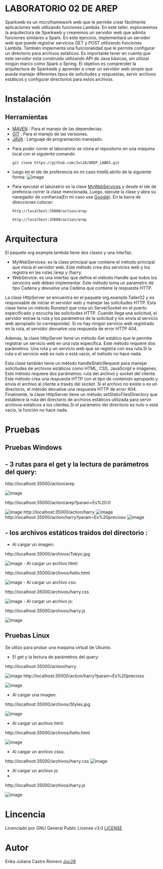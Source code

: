 # LABORATORIO 02 DE AREP 
Sparkweb es un microframework web que le permite crear fácilmente aplicaciones web  utilizando funciones Lambda.
En este taller, exploraremos la arquitectura de Sparkweb y crearemos un servidor web que admita funciones similares a  Spark.
En este ejercicio, implementará un servidor web que puede registrar servicios GET y POST utilizando funciones Lambda.
También implementa una funcionalidad que le permite configurar un directorio para archivos estáticos.
Es importante tener en cuenta que este servidor está construido utilizando  API  de Java básicas, sin utilizar ningún marco como Spark o Spring.
El objetivo es comprender la arquitectura de Sparkweb y aprender a crear un servidor web simple que pueda manejar diferentes tipos de solicitudes y respuestas, servir archivos estáticos y configurar directorios para estos archivos.

# Instalación 
## Herramientas 
- [MAVEN](https://maven.apache.org) : Para el manejo de las dependecias. 
- [GIT](https://git-scm.com) : Para el manejo de las versiones.
- [JAVA](https://www.java.com/es/) : Lenguaje de programación manejado. 
+ Para poder correr el laboratorio se clona el repositorio en una máquina local con el siguiente comando
  
    ```
  git clone https://github.com/Juc28/AREP_LAB03.git
    ```

+ luego en el ide de preferencia en mi caso Intellij abrilo de la siguiente forma:
![image](https://github.com/Juc28/AREP_LAB03/assets/118181224/a959001f-0bbc-4f06-904b-609021cc8f8c)
+ Para ejecutar el laboratrio es la clase [MyWebServices](https://github.com/Juc28/AREP_LAB03/blob/master/Taller03/src/main/java/org/example/lambda/MyWebServices.java) y desde el ide de prefencia correr la clase mencionada, Luego, ejecute la clase y abra su navegador de confianza(En mi caso use [Google](https://www.google.com/?hl=es)). En la barra de direcciones colocar:
   ```
   http://localhost:35000/action/arep
    ```

     ```
   http://localhost:35000/action/arep
    ```
   
# Arquitectura
El paquete org.example.lambda tiene dos clases y una interfaz.
 *  MyWebServices: es la clase principal que contiene el método principal que inicia el servidor web.
   Este método crea dos servicios web y los registra en las rutas /arep y /harry.
*  WebService: es una interfaz que define el método Handle que todos los servicios web deben implementar.
  Este método toma un parámetro de tipo Cadena y devuelve una Cadena que contiene la respuesta HTTP.

La clase HttpServer se encuentra en el paquete org.example.Taller02 y es responsable de iniciar el servidor web y manejar las solicitudes HTTP.
 Esta clase tiene un método Runstart que crea un ServerSocket en el puerto especificado y escucha las solicitudes HTTP.
 Cuando llega una solicitud, el servidor extrae la ruta y los parámetros de la solicitud y los envía al servicio web apropiado (si corresponde).
 Si no hay ningún servicio web registrado en la ruta, el servidor devuelve una respuesta  de error HTTP 404.
 
 Además, la clase HttpServer tiene un método Get estático que le permite registrar un servicio web en una ruta específica.
 Este método requiere dos parámetros. Una ruta y un servicio web que se registra con esa ruta.Si la ruta o el servicio web es nulo o está vacío, el método no hace nada.
 
 Esta clase también tiene un método handleStaticRequest para manejar solicitudes de archivos estáticos como HTML, CSS, JavaScript e imágenes.
 Este método requiere dos parámetros:  ruta del archivo  y  socket del cliente.
 Este método crea una respuesta HTTP con el tipo de contenido apropiado y envía el archivo al cliente a través del socket.
 Si el archivo no existe o es un directorio, el método devuelve una respuesta HTTP de error 404.
 Finalmente, la clase HttpServer tiene un método setStaticFilesDirectory que establece la ruta del directorio de archivos estáticos utilizada para servir archivos estáticos   a los clientes.Si el parámetro del directorio es nulo o está vacío, la función no hace nada.


# Pruebas
## Pruebas Windows 
## - 3 rutas para el get y la lectura de parámetros del query:  
http://localhost:35000/action/arep

![image](https://github.com/Juc28/AREP_LAB03/assets/118181224/f90dcf33-14f7-4628-8487-7c1198b62b7d)

http://localhost:35000/action/arep?param=Es%20:0 

![image](https://github.com/Juc28/AREP_LAB03/assets/118181224/fab5fd0f-1735-4324-bb96-bce4daf32e10)
http://localhost:35000/action/harry
<img  alt="image" src="https://github.com/Juc28/AREP_LAB03/assets/118181224/31e01f58-aac5-46c6-bc20-765704309920">
http://localhost:35000/action/harry?param=Es%20precioso
<img  alt="image" src="https://github.com/Juc28/AREP_LAB03/assets/118181224/43e74668-a909-494b-a823-6854db5674cc">

## - los archivos estáticos traidos del directorio : 
 - Al cargar un imagen:

 http://localhost:35000/archivos/Tokyo.jpg
 
<img  alt="image" src="https://github.com/Juc28/AREP_LAB03/assets/118181224/bb072991-431b-41ba-9552-dae311eae2f2">
 - Al cargar un archivo html:

   http://localhost:35000/archivos/hello.html
  
<img  alt="image" src="https://github.com/Juc28/AREP_LAB03/assets/118181224/e9a3b16e-bd7f-4421-aaef-b02c9c616c8e">
 - Al cargar un archivo css:

http://localhost:35000/archivos/harry.css


<img  alt="image" src="https://github.com/Juc28/AREP_LAB03/assets/118181224/7d90c944-0227-4ade-ba5e-ecb50a747af8">
 - Al cargar un archivo js:

http://localhost:35000/archivos/harry.js

<img  alt="image" src="https://github.com/Juc28/AREP_LAB03/assets/118181224/9a1d52b9-34a0-4370-beb5-fce510a1ba37">

## Pruebas Linux
Se utlizo para probar una maquina virtual de Ubunto.

- El get y la lectura de parámetros del query:
  
http://localhost:35000/action/harry

![image](https://github.com/Juc28/AREP_LAB03/assets/118181224/7327c4dd-47fa-4976-a206-f0aa73f357d9)
http://localhost:35000/action/harry?param=Es%20precioso

![image](https://github.com/Juc28/AREP_LAB03/assets/118181224/71e6421a-6139-48b8-b423-d249fb9f2722)

 - Al cargar una imagen:


http://localhost:35000/archivos/Styles.jpg

![image](https://github.com/Juc28/AREP_LAB03/assets/118181224/d44e7871-8e4f-42e7-acd2-6351a56f5330)

 - Al cargar un archivo html:

http://localhost:35000/archivos/hello.html

![image](https://github.com/Juc28/AREP_LAB03/assets/118181224/136f8730-49dc-46cd-a403-f1d410424fb3)

 - Al cargar un archivo csss:

http://localhost:35000/archivos/harry.css
![image](https://github.com/Juc28/AREP_LAB03/assets/118181224/57f765c1-9cae-4176-85bc-bb8b959a423a)

 - Al cargar un archivo js:
 - 
http://localhost:35000/archivos/harry.js

![image](https://github.com/Juc28/AREP_LAB03/assets/118181224/cf7c0114-6405-49ff-bf86-6c5ee9922b8b)





# Lincencia
Licenciado por GNU General Public License v3.0 [LICENSE](https://github.com/Juc28/AREP_LAB01/blob/master/LICENSE)

# Autor 
Erika Juliana Castro Romero [Juc28](https://github.com/Juc28)
